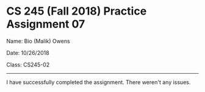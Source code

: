 # CS 245 (Fall 2018) Practice Assignment 07

Name: Bio (Malik) Owens

Date: 10/26/2018

Class: CS245-02

-----------------------------------------------------------------------------------------------------------------------------

I have successfully completed the assignment. There weren't any issues. 
